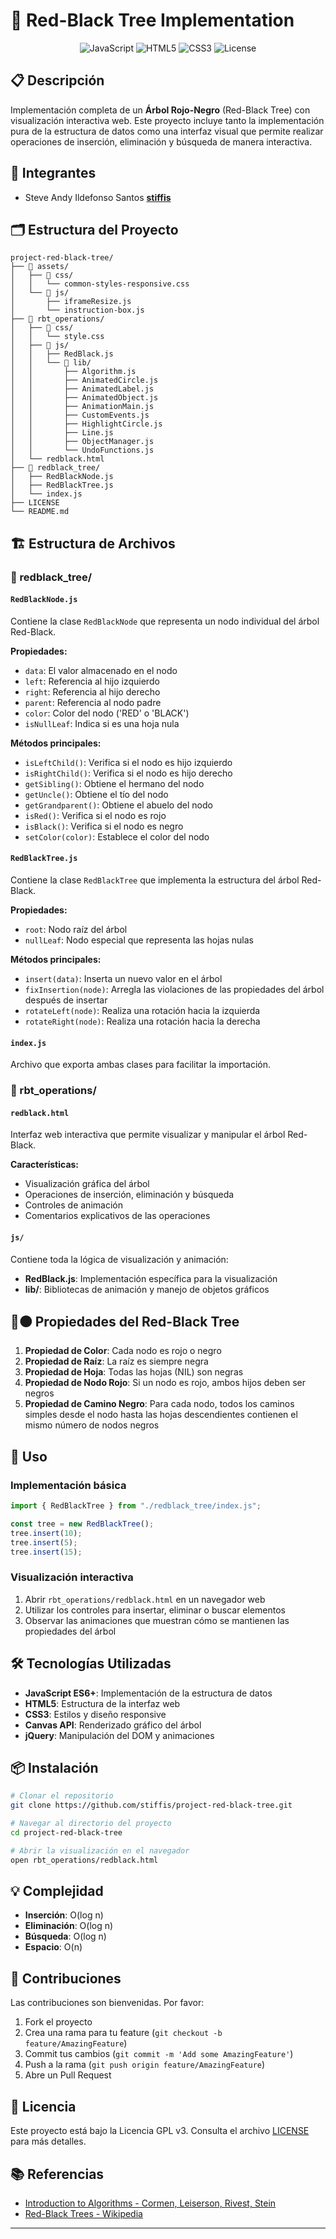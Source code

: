 # 🌳 Red-Black Tree Implementation

<div align="center">
  <img src="https://img.shields.io/badge/JavaScript-F7DF1E?style=for-the-badge&logo=javascript&logoColor=black" alt="JavaScript">
  <img src="https://img.shields.io/badge/HTML5-E34F26?style=for-the-badge&logo=html5&logoColor=white" alt="HTML5">
  <img src="https://img.shields.io/badge/CSS3-1572B6?style=for-the-badge&logo=css3&logoColor=white" alt="CSS3">
  <img src="https://img.shields.io/badge/License-GPL%20v3-blue.svg?style=for-the-badge" alt="License">
</div>

## 📋 Descripción

Implementación completa de un **Árbol Rojo-Negro** (Red-Black Tree) con visualización interactiva web. Este proyecto incluye tanto la implementación pura de la estructura de datos como una interfaz visual que permite realizar operaciones de inserción, eliminación y búsqueda de manera interactiva.

## 👥 Integrantes

- Steve Andy Ildefonso Santos **[stiffis](https://github.com/stiffis)**

## 🗂️ Estructura del Proyecto

```
project-red-black-tree/
├── 📁 assets/
│   ├── 📁 css/
│   │   └── common-styles-responsive.css
│   └── 📁 js/
│       ├── iframeResize.js
│       └── instruction-box.js
├── 📁 rbt_operations/
│   ├── 📁 css/
│   │   └── style.css
│   ├── 📁 js/
│   │   ├── RedBlack.js
│   │   └── 📁 lib/
│   │       ├── Algorithm.js
│   │       ├── AnimatedCircle.js
│   │       ├── AnimatedLabel.js
│   │       ├── AnimatedObject.js
│   │       ├── AnimationMain.js
│   │       ├── CustomEvents.js
│   │       ├── HighlightCircle.js
│   │       ├── Line.js
│   │       ├── ObjectManager.js
│   │       └── UndoFunctions.js
│   └── redblack.html
├── 📁 redblack_tree/
│   ├── RedBlackNode.js
│   ├── RedBlackTree.js
│   └── index.js
├── LICENSE
└── README.md
```

## 🏗️ Estructura de Archivos

### 📂 redblack_tree/

#### `RedBlackNode.js`

Contiene la clase `RedBlackNode` que representa un nodo individual del árbol Red-Black.

**Propiedades:**

- `data`: El valor almacenado en el nodo
- `left`: Referencia al hijo izquierdo
- `right`: Referencia al hijo derecho
- `parent`: Referencia al nodo padre
- `color`: Color del nodo ('RED' o 'BLACK')
- `isNullLeaf`: Indica si es una hoja nula

**Métodos principales:**

- `isLeftChild()`: Verifica si el nodo es hijo izquierdo
- `isRightChild()`: Verifica si el nodo es hijo derecho
- `getSibling()`: Obtiene el hermano del nodo
- `getUncle()`: Obtiene el tío del nodo
- `getGrandparent()`: Obtiene el abuelo del nodo
- `isRed()`: Verifica si el nodo es rojo
- `isBlack()`: Verifica si el nodo es negro
- `setColor(color)`: Establece el color del nodo

#### `RedBlackTree.js`

Contiene la clase `RedBlackTree` que implementa la estructura del árbol Red-Black.

**Propiedades:**

- `root`: Nodo raíz del árbol
- `nullLeaf`: Nodo especial que representa las hojas nulas

**Métodos principales:**

- `insert(data)`: Inserta un nuevo valor en el árbol
- `fixInsertion(node)`: Arregla las violaciones de las propiedades del árbol después de insertar
- `rotateLeft(node)`: Realiza una rotación hacia la izquierda
- `rotateRight(node)`: Realiza una rotación hacia la derecha

#### `index.js`

Archivo que exporta ambas clases para facilitar la importación.

### 📂 rbt_operations/

#### `redblack.html`

Interfaz web interactiva que permite visualizar y manipular el árbol Red-Black.

**Características:**

- Visualización gráfica del árbol
- Operaciones de inserción, eliminación y búsqueda
- Controles de animación
- Comentarios explicativos de las operaciones

#### `js/`

Contiene toda la lógica de visualización y animación:

- **RedBlack.js**: Implementación específica para la visualización
- **lib/**: Bibliotecas de animación y manejo de objetos gráficos

## 🔴⚫ Propiedades del Red-Black Tree

1. **Propiedad de Color**: Cada nodo es rojo o negro
2. **Propiedad de Raíz**: La raíz es siempre negra
3. **Propiedad de Hoja**: Todas las hojas (NIL) son negras
4. **Propiedad de Nodo Rojo**: Si un nodo es rojo, ambos hijos deben ser negros
5. **Propiedad de Camino Negro**: Para cada nodo, todos los caminos simples desde el nodo hasta las hojas descendientes contienen el mismo número de nodos negros

## 🚀 Uso

### Implementación básica

```javascript
import { RedBlackTree } from "./redblack_tree/index.js";

const tree = new RedBlackTree();
tree.insert(10);
tree.insert(5);
tree.insert(15);
```

### Visualización interactiva

1. Abrir `rbt_operations/redblack.html` en un navegador web
2. Utilizar los controles para insertar, eliminar o buscar elementos
3. Observar las animaciones que muestran cómo se mantienen las propiedades del árbol

## 🛠️ Tecnologías Utilizadas

- **JavaScript ES6+**: Implementación de la estructura de datos
- **HTML5**: Estructura de la interfaz web
- **CSS3**: Estilos y diseño responsive
- **Canvas API**: Renderizado gráfico del árbol
- **jQuery**: Manipulación del DOM y animaciones

## 📦 Instalación

```bash
# Clonar el repositorio
git clone https://github.com/stiffis/project-red-black-tree.git

# Navegar al directorio del proyecto
cd project-red-black-tree

# Abrir la visualización en el navegador
open rbt_operations/redblack.html
```

## 💡 Complejidad

- **Inserción**: O(log n)
- **Eliminación**: O(log n)
- **Búsqueda**: O(log n)
- **Espacio**: O(n)

## 🤝 Contribuciones

Las contribuciones son bienvenidas. Por favor:

1. Fork el proyecto
2. Crea una rama para tu feature (`git checkout -b feature/AmazingFeature`)
3. Commit tus cambios (`git commit -m 'Add some AmazingFeature'`)
4. Push a la rama (`git push origin feature/AmazingFeature`)
5. Abre un Pull Request

## 📄 Licencia

Este proyecto está bajo la Licencia GPL v3. Consulta el archivo [LICENSE](LICENSE) para más detalles.

## 📚 Referencias

- [Introduction to Algorithms - Cormen, Leiserson, Rivest, Stein](https://mitpress.mit.edu/books/introduction-algorithms)
- [Red-Black Trees - Wikipedia](https://en.wikipedia.org/wiki/Red%E2%80%93black_tree)

---

<!--
⠀ ／l
（ﾟ､ ｡ ７
⠀ l、ﾞ ~ヽ
  じしf_, )ノ
-->
